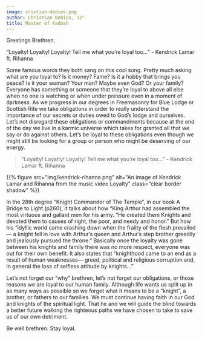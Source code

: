 ```yaml
---
image: cristian-dedios.png
author: Christian DeDios, 32°
title: Master of Kadosh
---
```


Greetings Brethren, 

“Loyalty! Loyalty! Loyalty! Tell me what you’re loyal too…” - Kendrick Lamar ft. Rihanna 

Some famous words they both sang on this cool song. Pretty much asking what are you loyal to? Is it money? Fame? Is it a hobby that brings you peace? Is it your woman? Your man? Maybe even God? Or your family? Everyone has something or someone that they’re loyal to above all else when no one is watching or when under pressure even in a moment of darkness. As we progress in our degrees in Freemasonry for Blue Lodge or Scottish Rite we take obligations in order to really understand the importance of our secrets or duties owed to God’s lodge and ourselves. Let’s not disregard these obligations or commandments because at the end of the day we live in a karmic universe which takes for granted all that we say or do against others. Let’s be loyal to these obligations even though we might still be looking for a group or person who might be deserving of our energy. 
        

> “Loyalty! Loyalty! Loyalty! Tell me what you’re loyal too…” - Kendrick Lamar ft. Rihanna 

{{% figure src="img/kendrick-rihanna.png" alt="An image of Kendrick Lamar and Rihanna from the music video Loyalty" class="clear border shadow" %}}

In the 28th degree “Knight Commander of The Temple”, in our book A Bridge to Light (p260), it talks about how “King Arthur had assembled the most virtuous and gallant men for his army. “He created them Knights and devoted them to causes of right, the poor, and needy and honor.” But how his “idyllic world came crashing down when the frailty of the flesh prevailed— a knight fell in love with Arthur’s queen and Arthur’s step brother greedily and jealously pursued the throne.” Basically once the loyalty was gone between his knights and family there was no more respect, everyone was out for their own benefit. It also states that “knighthood came to an end as a result of human weaknesses— greed, political and religious corruption and, in general the loss of selfless attitude by knights…”
         

Let’s not forget our “why” brethren, let’s not forget our obligations, or those reasons we are loyal to our human family. Although life wants us split up in as many ways as possible so we forget what it means to be a “knight”, a brother, or fathers to our families. We must continue having faith in our God and knights of the spiritual light. That he and we will guide the blind towards a better future walking the righteous paths we have chosen to take to save us of our 
own detriment.  

Be well brethren. Stay loyal.
